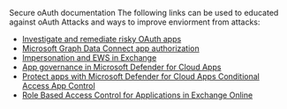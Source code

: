 Secure oAuth documentation
The following links can be used to educated against oAuth Attacks and ways to improve enviorment from attacks:


- [Investigate and remediate risky OAuth apps](https://learn.microsoft.com/en-us/defender-cloud-apps/investigate-risky-oauth)
- [Microsoft Graph Data Connect app authorization](https://learn.microsoft.com/en-us/graph/app-authorization?ocid=magicti_ta_learndoc)
- [Impersonation and EWS in Exchange](https://learn.microsoft.com/en-us/exchange/client-developer/exchange-web-services/impersonation-and-ews-in-exchange?ocid=magicti_ta_learndoc)
- [App governance in Microsoft Defender for Cloud Apps](https://learn.microsoft.com/en-us/defender-cloud-apps/app-governance-manage-app-governance?ocid=magicti_ta_learndoc)
- [Protect apps with Microsoft Defender for Cloud Apps Conditional Access App Control](https://learn.microsoft.com/en-us/defender-cloud-apps/proxy-intro-aad?ocid=magicti_ta_learndoc)
- [Role Based Access Control for Applications in Exchange Online](https://learn.microsoft.com/en-us/exchange/permissions-exo/application-rbac?ocid=magicti_ta_learndoc)

















